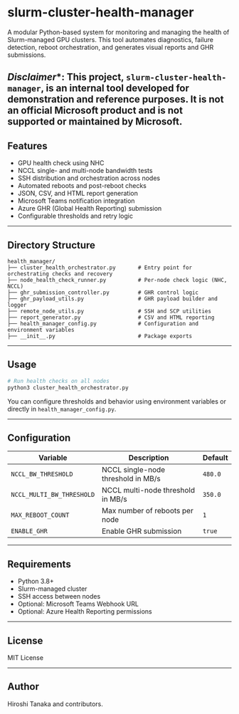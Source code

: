 # slurm-cluster-health-manager

A modular Python-based system for monitoring and managing the health of Slurm-managed GPU clusters. This tool automates diagnostics, failure detection, reboot orchestration, and generates visual reports and GHR submissions.

*Disclaimer**: This project, `slurm-cluster-health-manager`, is an internal tool developed for demonstration and reference purposes. It is **not an official Microsoft product** and is not supported or maintained by Microsoft.
---

## Features

- GPU health check using NHC
- NCCL single- and multi-node bandwidth tests
- SSH distribution and orchestration across nodes
- Automated reboots and post-reboot checks
- JSON, CSV, and HTML report generation
- Microsoft Teams notification integration
- Azure GHR (Global Health Reporting) submission
- Configurable thresholds and retry logic

---

## Directory Structure

```
health_manager/
├── cluster_health_orchestrator.py       # Entry point for orchestrating checks and recovery
├── node_health_check_runner.py          # Per-node check logic (NHC, NCCL)
├── ghr_submission_controller.py         # GHR control logic
├── ghr_payload_utils.py                 # GHR payload builder and logger
├── remote_node_utils.py                 # SSH and SCP utilities
├── report_generator.py                  # CSV and HTML reporting
├── health_manager_config.py             # Configuration and environment variables
├── __init__.py                          # Package exports
```

---

## Usage

```bash
# Run health checks on all nodes
python3 cluster_health_orchestrator.py
```

You can configure thresholds and behavior using environment variables or directly in `health_manager_config.py`.

---

## Configuration

| Variable                     | Description                              | Default      |
|-----------------------------|------------------------------------------|--------------|
| `NCCL_BW_THRESHOLD`         | NCCL single-node threshold in MB/s       | `480.0`      |
| `NCCL_MULTI_BW_THRESHOLD`   | NCCL multi-node threshold in MB/s        | `350.0`      |
| `MAX_REBOOT_COUNT`          | Max number of reboots per node           | `1`          |
| `ENABLE_GHR`                | Enable GHR submission                    | `true`       |

---

## Requirements

- Python 3.8+
- Slurm-managed cluster
- SSH access between nodes
- Optional: Microsoft Teams Webhook URL
- Optional: Azure Health Reporting permissions

---

## License

MIT License

---

## Author

Hiroshi Tanaka and contributors.
